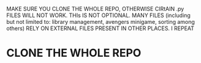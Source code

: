 MAKE SURE YOU CLONE THE WHOLE REPO, OTHERWISE CIRtAIN .py FILES WILL NOT WORK. THIs IS NOT OPTIONAL. MANY FILES (including but not limited to: library management, avengers minigame, sorting among others) RELY ON EXTERNAL FILES PRESENT IN OTHER PLACES. I REPEAT
# CLONE THE WHOLE REPO
